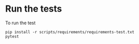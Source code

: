 # Run the tests

To run the test

```
pip install -r scripts/requirements/requirements-test.txt 
pytest
```